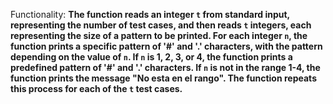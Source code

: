 Functionality: **The function reads an integer `t` from standard input, representing the number of test cases, and then reads `t` integers, each representing the size of a pattern to be printed. For each integer `n`, the function prints a specific pattern of '#' and '.' characters, with the pattern depending on the value of `n`. If `n` is 1, 2, 3, or 4, the function prints a predefined pattern of '#' and '.' characters. If `n` is not in the range 1-4, the function prints the message "No esta en el rango". The function repeats this process for each of the `t` test cases.**